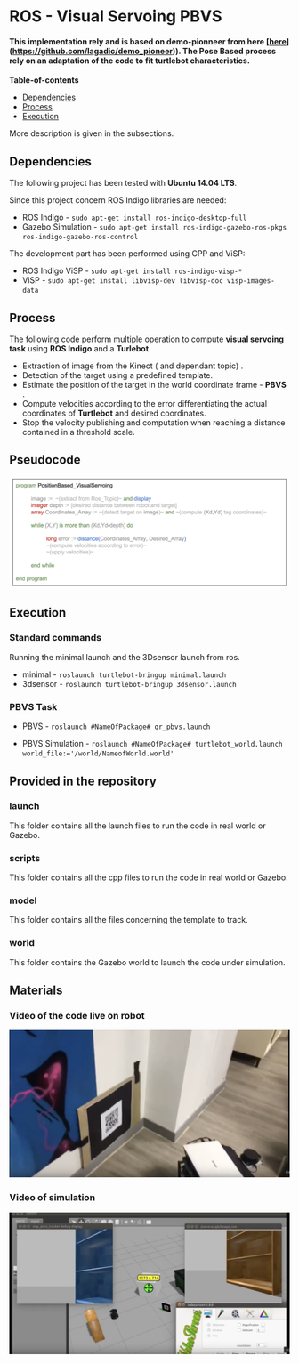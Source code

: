 # ROS - Visual Servoing PBVS

#### This implementation rely and is based on **demo-pionneer** from **here** [[here](here)](https://github.com/lagadic/demo_pioneer)). The Pose Based process rely on an adaptation of the code to fit turtlebot characteristics.

**Table-of-contents**

* [Dependencies](#dependencies)
* [Process](#process)
* [Execution](#execution)

More description is given in the subsections.

## Dependencies

The following project has been tested with **Ubuntu 14.04 LTS**.

Since this project concern ROS Indigo libraries are needed:

* ROS Indigo - `sudo apt-get install ros-indigo-desktop-full`
* Gazebo Simulation - `sudo apt-get install ros-indigo-gazebo-ros-pkgs ros-indigo-gazebo-ros-control`

The development part has been performed using CPP and ViSP:

* ROS Indigo ViSP - `sudo apt-get install ros-indigo-visp-*`
* ViSP - `sudo apt-get install libvisp-dev libvisp-doc visp-images-data`


## Process

The following code perform multiple operation to compute **visual servoing task** using **ROS Indigo** and a **Turlebot**.

* Extraction of image from the Kinect ( and dependant topic) .
* Detection of the target using a predefined template.
* Estimate the position of the target in the world coordinate frame -  **PBVS** .
* Compute velocities according to the error differentiating the actual coordinates of **Turtlebot** and desired coordinates.
* Stop the velocity publishing and computation when reaching a distance contained in a threshold scale.

## Pseudocode

![Base QR](ressources/pseudocode2.png)

## Execution

### Standard commands

Running the minimal launch and the 3Dsensor launch from ros.

* minimal - `roslaunch turtlebot-bringup minimal.launch`
* 3dsensor - `roslaunch turtlebot-bringup 3dsensor.launch`

### PBVS Task

* PBVS - `roslaunch #NameOfPackage# qr_pbvs.launch`

* PBVS Simulation - `roslaunch #NameOfPackage# turtlebot_world.launch world_file:='/world/NameofWorld.world' `

## Provided in the repository

### launch

This folder contains all the launch files to run the code in real world or Gazebo.

### scripts

This folder contains all the cpp files to run the code in real world or Gazebo.

### model

This folder contains all the files concerning the template to track.

### world

This folder contains the Gazebo world to launch the code under simulation.

## Materials

### Video of the code live on robot
[![Watch the video](ressources/vide.png)](https://www.youtube.com/watch?v=K4BQ3v-MSrs)
### Video of simulation
[![Watch the video](ressources/video.png)](https://www.youtube.com/watch?v=qCdgKvE52iY)
